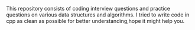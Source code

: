 This repository consists of coding interview questions and practice questions on various data structures and algorithms.
I tried to write code in cpp as clean as possible for better understanding,hope it might help you.
